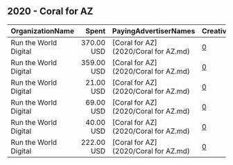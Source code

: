 ## 2020 - Coral for AZ 
|OrganizationName|Spent|PayingAdvertiserNames|CreativeUrls|Impressions|Genders|AgeBrackets|CountryCodes|BillingAddresses|CandidateBallotInformation|
|:---|---:|:---|:---|---:|:---|:---|:---|:---|:---|
|Run the World Digital|370.00 USD|[Coral for AZ](2020/Coral for AZ.md)|[0](https://www.snap.com/political-ads/asset/68fc62871819f132b1c2fd544362d79ce1bf24199c72cfaf599791cdf73c3da0?mediaType=mp4)|66,526||18+|united states|"1324 Spaight St,Madison,53703,US"|Coral Evans|
|Run the World Digital|359.00 USD|[Coral for AZ](2020/Coral for AZ.md)|[0](https://www.snap.com/political-ads/asset/6892894d343eac3433a8a386a8388079102db4537918f3c8935fdb8369c012af?mediaType=mp4)|17,147||18+|united states|"1324 Spaight St,Madison,53703,US"|Coral Evans|
|Run the World Digital|21.00 USD|[Coral for AZ](2020/Coral for AZ.md)|[0](https://www.snap.com/political-ads/asset/c8f7e4183be29c10b9a15fde28b2acb1a28a3bdacc45079f0931a57b33e98580?mediaType=mp4)|1,887||18+|united states|"1324 Spaight St,Madison,53703,US"|Coral Evans|
|Run the World Digital|69.00 USD|[Coral for AZ](2020/Coral for AZ.md)|[0](https://www.snap.com/political-ads/asset/9382018490638a24cdd2fc3c3caaca2f317b2e3b3249a744cf6828b8af447e32?mediaType=mp4)|2,985||18+|united states|"1324 Spaight St,Madison,53703,US"|Coral Evans|
|Run the World Digital|40.00 USD|[Coral for AZ](2020/Coral for AZ.md)|[0](https://www.snap.com/political-ads/asset/a5d7a42ab4300ee0516888720843bb28c027be0149387573b04ec1185ffa27a9?mediaType=mp4)|5,155||18+|united states|"1324 Spaight St,Madison,53703,US"|Coral Evans|
|Run the World Digital|222.00 USD|[Coral for AZ](2020/Coral for AZ.md)|[0](https://www.snap.com/political-ads/asset/c7c2fe29bbe88f6b6e23724f87561024d2545163af2be6635f1ae0ad32ef14ee?mediaType=mp4)|11,086||18+|united states|"1324 Spaight St,Madison,53703,US"|Coral Evans|
